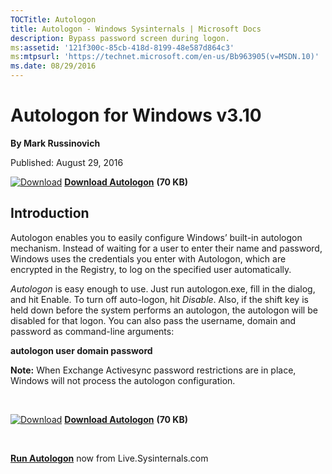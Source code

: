 ```yaml
--- 
TOCTitle: Autologon
title: Autologon - Windows Sysinternals | Microsoft Docs
description: Bypass password screen during logon.
ms:assetid: '121f300c-85cb-418d-8199-48e587d864c3'
ms:mtpsurl: 'https://technet.microsoft.com/en-us/Bb963905(v=MSDN.10)'
ms.date: 08/29/2016
---
```


Autologon for Windows v3.10
===========================

**By Mark Russinovich**

Published: August 29, 2016

[![Download](/media/landing/sysinternals/download_sm.png)](https://download.sysinternals.com/files/AutoLogon.zip) [**Download Autologon**](https://download.sysinternals.com/files/AutoLogon.zip) **(70 KB)**

## Introduction

Autologon enables you to easily configure Windows’ built-in autologon
mechanism. Instead of waiting for a user to enter their name and
password, Windows uses the credentials you enter with Autologon, which
are encrypted in the Registry, to log on the specified user
automatically.

*Autologon* is easy enough to use. Just run autologon.exe, fill in the
dialog, and hit Enable. To turn off auto-logon, hit *Disable*. Also, if
the shift key is held down before the system performs an autologon, the
autologon will be disabled for that logon. You can also pass the
username, domain and password as command-line arguments:

**autologon user domain password**

**Note:** When Exchange Activesync password restrictions are in place,
Windows will not process the autologon configuration.

 

[![Download](/media/landing/sysinternals/download_sm.png)](https://download.sysinternals.com/files/AutoLogon.zip) [**Download Autologon**](https://download.sysinternals.com/files/AutoLogon.zip) **(70 KB)**

 

[**Run Autologon**](https://live.sysinternals.com/Autologon.exe) now from Live.Sysinternals.com
